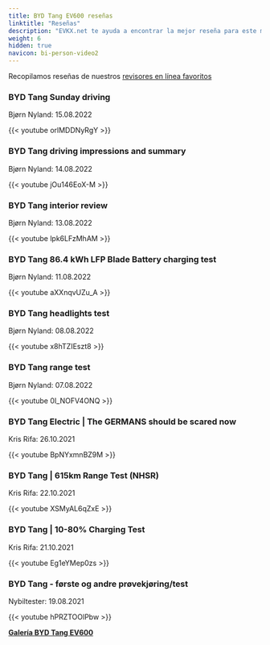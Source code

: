 ```yaml
---
title: BYD Tang EV600 reseñas
linktitle: "Reseñas"
description: "EVKX.net te ayuda a encontrar la mejor reseña para este modelo."
weight: 6
hidden: true
navicon: bi-person-video2
---
```

Recopilamos reseñas de nuestros [revisores en línea favoritos](../../../../../guides/evreviewers/)

<div class="container text-center shadow p-2 pe-4 mb-5 bg-body-tertiary rounded border">
<h3>BYD Tang Sunday driving</h3>
<p>Bjørn Nyland: 15.08.2022</p>

{{< youtube orlMDDNyRgY >}}

</div>
<div class="container text-center shadow p-2 pe-4 mb-5 bg-body-tertiary rounded border">
<h3>BYD Tang driving impressions and summary</h3>
<p>Bjørn Nyland: 14.08.2022</p>

{{< youtube jOu146EoX-M >}}

</div>
<div class="container text-center shadow p-2 pe-4 mb-5 bg-body-tertiary rounded border">
<h3>BYD Tang interior review</h3>
<p>Bjørn Nyland: 13.08.2022</p>

{{< youtube lpk6LFzMhAM >}}

</div>
<div class="container text-center shadow p-2 pe-4 mb-5 bg-body-tertiary rounded border">
<h3>BYD Tang 86.4 kWh LFP Blade Battery charging test</h3>
<p>Bjørn Nyland: 11.08.2022</p>

{{< youtube aXXnqvUZu_A >}}

</div>
<div class="container text-center shadow p-2 pe-4 mb-5 bg-body-tertiary rounded border">
<h3>BYD Tang headlights test</h3>
<p>Bjørn Nyland: 08.08.2022</p>

{{< youtube x8hTZIEszt8 >}}

</div>
<div class="container text-center shadow p-2 pe-4 mb-5 bg-body-tertiary rounded border">
<h3>BYD Tang range test</h3>
<p>Bjørn Nyland: 07.08.2022</p>

{{< youtube 0I_NOFV4ONQ >}}

</div>
<div class="container text-center shadow p-2 pe-4 mb-5 bg-body-tertiary rounded border">
<h3>BYD Tang Electric | The GERMANS should be scared now</h3>
<p>Kris Rifa: 26.10.2021</p>

{{< youtube BpNYxmnBZ9M >}}

</div>
<div class="container text-center shadow p-2 pe-4 mb-5 bg-body-tertiary rounded border">
<h3>BYD Tang | 615km Range Test (NHSR)</h3>
<p>Kris Rifa: 22.10.2021</p>

{{< youtube XSMyAL6qZxE >}}

</div>
<div class="container text-center shadow p-2 pe-4 mb-5 bg-body-tertiary rounded border">
<h3>BYD Tang | 10-80% Charging Test</h3>
<p>Kris Rifa: 21.10.2021</p>

{{< youtube Eg1eYMep0zs >}}

</div>
<div class="container text-center shadow p-2 pe-4 mb-5 bg-body-tertiary rounded border">
<h3>BYD Tang - første og andre prøvekjøring/test</h3>
<p>Nybiltester: 19.08.2021</p>

{{< youtube hPRZTOOlPbw >}}

</div>
<div class="mt-3 mb-3">
<a href="../gallery/" class="text-decoration-none text-black">
<strong><i class="bi-arrow-left"></i>Galería  </strong>
</a>
<a href="../" class="text-decoration-none text-black float-end">
<strong>BYD Tang EV600 <i class="bi-arrow-right"></i></strong>
</a>
</div>

